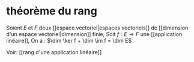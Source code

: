 # théorème du rang
Soient $E$ et $F$ deux [[espace vectoriel|espaces vectoriels]] de [[dimension d'un espace vectoriel|dimension]] finie,
Soit $f: E\rightarrow F$ une [[application linéaire]],
On a :
$\dim \ker f + \dim \im f = \dim E$


Voir: [[rang d'une application linéaire]]

